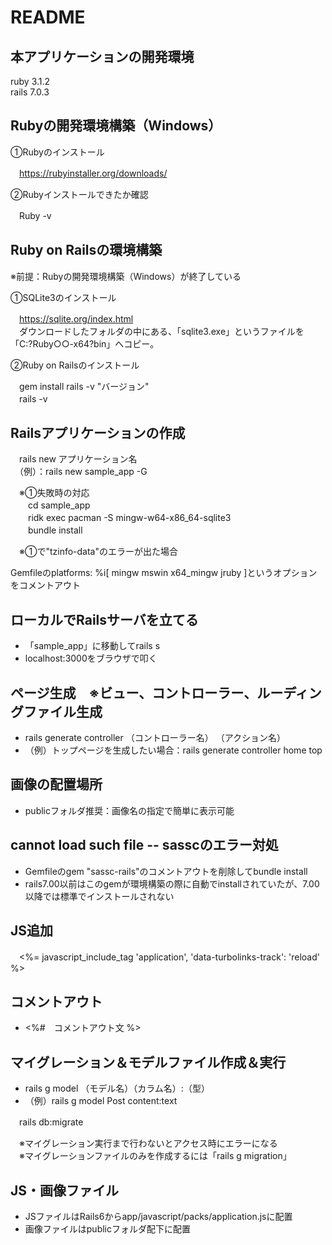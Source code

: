 # README

## 本アプリケーションの開発環境

ruby 3.1.2  
rails 7.0.3

## Rubyの開発環境構築（Windows）

 ①Rubyのインストール  
  
　https://rubyinstaller.org/downloads/

 ②Rubyインストールできたか確認  

　Ruby -v  
 
## Ruby on Railsの環境構築

 ※前提：Rubyの開発環境構築（Windows）が終了している

 ①SQLite3のインストール

　https://sqlite.org/index.html  
　ダウンロードしたフォルダの中にある、「sqlite3.exe」というファイルを「C:?Ruby○○-x64?bin」へコピー。

 ②Ruby on Railsのインストール  

　gem install rails -v "バージョン"    
　rails -v  
 
## Railsアプリケーションの作成
  
　rails new アプリケーション名  
　（例）：rails new sample_app -G
   
　※①失敗時の対応  
　　cd sample_app  
　　ridk exec pacman -S mingw-w64-x86_64-sqlite3  
　　bundle install
  
　※①で"tzinfo-data"のエラーが出た場合   
 
   Gemfileのplatforms: %i[ mingw mswin x64_mingw jruby ]というオプションをコメントアウト  
    
## ローカルでRailsサーバを立てる  
  
 * 「sample_app」に移動してrails s
 * localhost:3000をブラウザで叩く

## ページ生成　※ビュー、コントローラー、ルーディングファイル生成

 * rails generate controller （コントローラー名） （アクション名）
 * （例）トップページを生成したい場合：rails generate controller home top
   
## 画像の配置場所  
  
 * publicフォルダ推奨：画像名の指定で簡単に表示可能
  
## cannot load such file -- sasscのエラー対処
  
 * Gemfileのgem "sassc-rails"のコメントアウトを削除してbundle install
 * rails7.00以前はこのgemが環境構築の際に自動でinstallされていたが、7.00以降では標準でインストールされない  
 
## JS追加  
  
　<%= javascript_include_tag 'application', 'data-turbolinks-track': 'reload' %>
  
## コメントアウト  
  
 * <%#　コメントアウト文 %>
　
## マイグレーション＆モデルファイル作成＆実行
  
 * rails g model （モデル名）（カラム名）:（型）  
 * （例）rails g model Post content:text  
 
　rails db:migrate  
 
　※マイグレーション実行まで行わないとアクセス時にエラーになる  
　※マイグレーションファイルのみを作成するには「rails g migration」
  
## JS・画像ファイル

 * JSファイルはRails6からapp/javascript/packs/application.jsに配置
 * 画像ファイルはpublicフォルダ配下に配置
　

